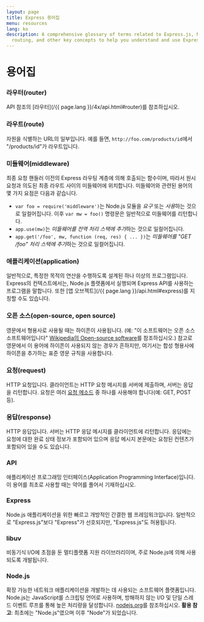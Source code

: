 ```yaml
---
layout: page
title: Express 용어집
menu: resources
lang: ko
description: A comprehensive glossary of terms related to Express.js, Node.js, middleware,
  routing, and other key concepts to help you understand and use Express effectively.
---
```


# 용어집

### 라우터(router)

API 참조의 [라우터](/{{ page.lang }}/4x/api.html#router)를 참조하십시오.

### 라우트(route)

자원을 식별하는 URL의 일부입니다.  예를 들면, `http://foo.com/products/id`에서 "/products/id"가 라우트입니다.

### 미들웨어(middleware)

최종 요청 핸들러 이전의 Express 라우팅 계층에 의해 호출되는 함수이며, 따라서 원시 요청과 의도된 최종 라우트 사이의 미들웨어에 위치합니다.  미들웨어와 관련된 용어의 몇 가지 요점은 다음과 같습니다.

  * `var foo = require('middleware')`는 Node.js 모듈을 *요구* 또는 *사용*하는 것으로 일컬어집니다. 이후 `var mw = foo()` 명령문은 일반적으로 미들웨어를 리턴합니다.
  * `app.use(mw)`는 *미들웨어를 전역 처리 스택에 추가*하는 것으로 일컬어집니다.
  * `app.get('/foo', mw, function (req, res) { ... })`는 *미들웨어를 "GET /foo" 처리 스택에 추가*하는 것으로 일컬어집니다.

### 애플리케이션(application)

일반적으로, 특정한 목적의 연산을 수행하도록 설계된 하나 이상의 프로그램입니다.  Express의 컨텍스트에서는, Node.js 플랫폼에서 실행되며 Express API를 사용하는 프로그램을 말합니다.  또한 [앱 오브젝트](/{{ page.lang }}/api.html#express)를 지칭할 수도 있습니다.

### 오픈 소스(open-source, open source)

영문에서 형용사로 사용될 때는 하이픈이 사용됩니다. (예: "이 소프트웨어는 오픈 소스 소프트웨어입니다" [Wikipedia의 Open-source software](http://en.wikipedia.org/wiki/Open-source_software)를 참조하십시오.) 참고로 영문에서 이 용어에 하이픈이 사용되지 않는 경우가 흔하지만, 여기서는 합성 형용사에 하이픈을 추가하는 표준 영문 규칙을 사용합니다.

### 요청(request)

HTTP 요청입니다.  클라이언트는 HTTP 요청 메시지를 서버에 제출하며, 서버는 응답을 리턴합니다.  요청은 여러 [요청 메소드](https://en.wikipedia.org/wiki/Hypertext_Transfer_Protocol#Request_methods) 중 하나를 사용해야 합니다(예: GET, POST 등).

### 응답(response)

HTTP 응답입니다. 서버는 HTTP 응답 메시지를 클라이언트에 리턴합니다. 응답에는 요청에 대한 완료 상태 정보가 포함되어 있으며 응답 메시지 본문에는 요청된 컨텐츠가 포함되어 있을 수도 있습니다.

### API

애플리케이션 프로그래밍 인터페이스(Application Programming Interface)입니다.  이 용어를 최초로 사용할 때는 약어를 풀어서 기재하십시오.

### Express

Node.js 애플리케이션을 위한 빠르고 개방적인 간결한 웹 프레임워크입니다.  일반적으로 "Express.js"보다 "Express"가 선호되지만, "Express.js"도 허용됩니다.

### libuv

비동기식 I/O에 초점을 둔 멀티플랫폼 지원 라이브러리이며, 주로 Node.js에 의해 사용되도록 개발됩니다.

### Node.js

확장 가능한 네트워크 애플리케이션을 개발하는 데 사용되는 소프트웨어 플랫폼입니다. Node.js는 JavaScript를 스크립팅 언어로 사용하며, 방해하지 않는 I/O 및 단일 스레드 이벤트 루프를 통해 높은 처리량을 달성합니다.  [nodejs.org](http://nodejs.org/)를 참조하십시오. **활용 참고**: 최초에는 "Node.js"였으며 이후 "Node"가 되었습니다.
